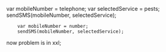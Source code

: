 var mobileNumber = telephone;
        var selectedService = pests;
        sendSMS(mobileNumber, selectedService);





        var mobileNumber = number;
        sendSMS(mobileNumber, selectedService);








now problem is in xxl;